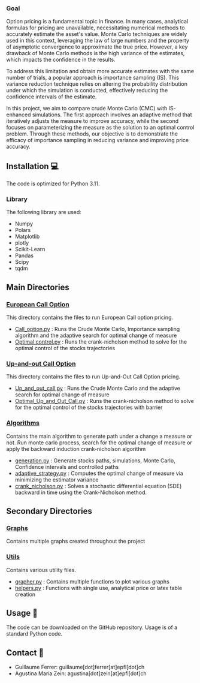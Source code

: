 ### Goal
Option pricing is a fundamental topic in finance. In many cases, analytical formulas for pricing are unavailable, necessitating numerical methods to accurately estimate the asset's value. Monte Carlo techniques are widely used in this context, leveraging the law of large numbers and the property of asymptotic convergence to approximate the true price. However, a key drawback of Monte Carlo methods is the high variance of the estimates, which impacts the confidence in the results.

To address this limitation and obtain more accurate estimates with the same number of trials, a popular approach is importance sampling (IS). This variance reduction technique relies on altering the probability distribution under which the simulation is conducted, effectively reducing the confidence intervals of the estimate.

In this project, we aim to compare crude Monte Carlo (CMC) with IS-enhanced simulations. The first approach involves an adaptive method that iteratively adjusts the measure to improve accuracy, while the second focuses on parameterizing the measure as the solution to an optimal control problem. Through these methods, our objective is to demonstrate the efficacy of importance sampling in reducing variance and improving price accuracy.

## Installation 💻
The code is optimized for Python 3.11.

### Library
The following library are used:
- Numpy
- Polars
- Matplotlib
- plotly
- Scikit-Learn
- Pandas
- Scipy
- tqdm

## Main Directories
### [European Call Option](European%20Call%20Option)
This directory contains the files to run European Call option pricing.
- [Call_option.py](European%20Call%20Option/Call_Option.py) : Runs the Crude Monte Carlo, Importance sampling algorithm and the adaptive search for optimal change of measure
- [Optimal control.py](European%20Call%20Option/Optimal%20control.py) : Runs the crank-nicholson method to solve for the optimal control of the stocks trajectories

### [Up-and-out Call Option](Up-and-out%20Call%20Option)
This directory contains the files to run Up-and-Out Call Option pricing.
- [Up_and_out_call.py](Up-and-out%20Call%20Option/Up_and_out_call.py) : Runs the Crude Monte Carlo and the adaptive search for optimal change of measure
- [Optimal_Up_and_Out_Call.py](Up-and-out%20Call%20Option/Optimal_Up_and_Out_Call.py) : Runs the crank-nicholson method to solve for the optimal control of the stocks trajectories with barrier

### [Algorithms](Algorithms)
Contains the main algorithm to generate path under a change a measure or not. Run monte carlo process, search for the optimal change of measure or apply the backward induction crank-nicholson algorithm
- [generation.py](Algorithms/generation.py) : Generate stocks paths, simulations, Monte Carlo, Confidence intervals and controlled paths
- [adaptive_strategy.py](Algorithms/adaptive_strategy.py) : Computes the optimal change of measure via minimizing the estimator variance
- [crank_nicholson.py](Algorithms/crank_nicholson.py) : Solves a stochastic differential equation (SDE) backward in time using the Crank-Nicholson method.

## Secondary Directories
### [Graphs](Graphs)
Contains multiple graphs created throughout the project

### [Utils](Utils)
Contains various utility files.
- [grapher.py](Utils/grapher.py) : Contains multiple functions to plot various graphs
- [helpers.py](Utils/helpers.py) : Functions with single use, analytical price or latex table creation


## Usage 🫳
The code can be downloaded on the GitHub repository. Usage is of a standard Python code.

## Contact 📒
- Guillaume Ferrer: guillaume[dot]ferrer[at]epfl[dot]ch
- Agustina Maria Zein: agustina[dot]zein[at]epfl[dot]ch
